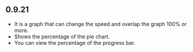 ## 0.9.21

* It is a graph that can change the speed and overlap the graph 100% or more.
* Shows the percentage of the pie chart.
* You can view the percentage of the progress bar.
